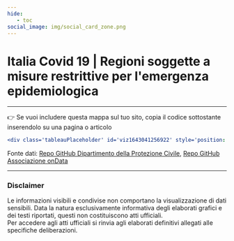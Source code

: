 ```yaml
---
hide:
   - toc
social_image: img/social_card_zone.png 
---
```

# Italia Covid 19 | Regioni soggette a misure restrittive per l'emergenza epidemiologica


<body> 
<div class='tableauPlaceholder' id='viz1643041256922' style='position: relative'><object class='tableauViz'  style='display:none;'><param name='host_url' value='https%3A%2F%2Fpublic.tableau.com%2F' /> <param name='embed_code_version' value='3' /> <param name='site_root' value='' /><param name='name' value='Italia_Zone_colorate&#47;Italia_Regioni_covid19' /><param name='tabs' value='no' /><param name='toolbar' value='yes' /><param name='animate_transition' value='yes' /><param name='display_static_image' value='yes' /><param name='display_spinner' value='yes' /><param name='display_overlay' value='yes' /><param name='display_count' value='yes' /><param name='language' value='it-IT' /></object></div>                <script type='text/javascript'>                    var divElement = document.getElementById('viz1643041256922');                    var vizElement = divElement.getElementsByTagName('object')[0];                    if ( divElement.offsetWidth > 800 ) { vizElement.style.minWidth='950px';vizElement.style.maxWidth='1280px';vizElement.style.width='100%';vizElement.style.height='2027px';} else if ( divElement.offsetWidth > 500 ) { vizElement.style.minWidth='950px';vizElement.style.maxWidth='1280px';vizElement.style.width='100%';vizElement.style.height='2027px';} else { vizElement.style.width='100%';vizElement.style.height='2577px';}                     var scriptElement = document.createElement('script');                    scriptElement.src = 'https://public.tableau.com/javascripts/api/viz_v1.js';                    vizElement.parentNode.insertBefore(scriptElement, vizElement);                </script>
</body>

<hr>

👉 Se vuoi includere questa mappa sul tuo sito, copia il codice sottostante inserendolo su una pagina o articolo


``` yaml
<div class='tableauPlaceholder' id='viz1643041256922' style='position: relative'><object class='tableauViz'  style='display:none;'><param name='host_url' value='https%3A%2F%2Fpublic.tableau.com%2F' /> <param name='embed_code_version' value='3' /> <param name='site_root' value='' /><param name='name' value='Italia_Zone_colorate&#47;Italia_Regioni_covid19' /><param name='tabs' value='no' /><param name='toolbar' value='yes' /><param name='animate_transition' value='yes' /><param name='display_static_image' value='yes' /><param name='display_spinner' value='yes' /><param name='display_overlay' value='yes' /><param name='display_count' value='yes' /><param name='language' value='it-IT' /></object></div>                <script type='text/javascript'>                    var divElement = document.getElementById('viz1643041256922');                    var vizElement = divElement.getElementsByTagName('object')[0];                    if ( divElement.offsetWidth > 800 ) { vizElement.style.minWidth='950px';vizElement.style.maxWidth='1280px';vizElement.style.width='100%';vizElement.style.height='2027px';} else if ( divElement.offsetWidth > 500 ) { vizElement.style.minWidth='950px';vizElement.style.maxWidth='1280px';vizElement.style.width='100%';vizElement.style.height='2027px';} else { vizElement.style.width='100%';vizElement.style.height='2577px';}                     var scriptElement = document.createElement('script');                    scriptElement.src = 'https://public.tableau.com/javascripts/api/viz_v1.js';                    vizElement.parentNode.insertBefore(scriptElement, vizElement);                </script>
```

Fonte dati: <a href="https://github.com/pcm-dpc/COVID-19/tree/master/aree" target="_blank"> Repo GitHub Dipartimento della Protezione Civile</a>, <a href="https://github.com/ondata/covid19italia/tree/master/webservices/COVID-19Aree" target="_blank"> Repo GitHub Associazione onData</a>

<hr>

### Disclaimer
Le informazioni visibili e condivise non comportano la visualizzazione di dati sensibili. Data la natura esclusivamente informativa degli elaborati grafici e dei testi riportati, questi non costituiscono atti ufficiali. <br>Per accedere agli atti ufficiali si rinvia agli elaborati definitivi allegati alle specifiche deliberazioni.